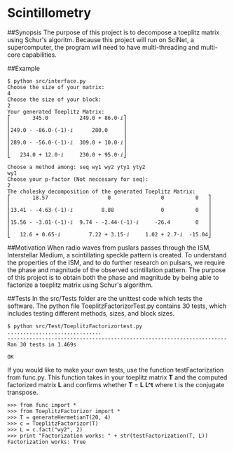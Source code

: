 # Scintillometry

##Synopsis
The purpose of this project is to decompose a toeplitz matrix using Schur's algoritm. Because this project will run on SciNet, a supercomputer, the program will need to have multi-threading and multi-core capabilities. 

##Example
```
$ python src/interface.py
Choose the size of your matrix:
4
Choose the size of your block:
2
Your generated Toeplitz Matrix:
⎡       345.0          249.0 + 86.0⋅ⅈ⎤ 
⎢                                    ⎥
⎢249.0 - -86.0⋅(-1)⋅ⅈ      280.0     ⎥
⎢                                    ⎥
⎢289.0 - -56.0⋅(-1)⋅ⅈ  309.0 + 10.0⋅ⅈ⎥
⎢                                    ⎥
⎣   234.0 + 12.0⋅ⅈ     230.0 + 95.0⋅ⅈ⎦

Choose a method among: seq wy1 wy2 yty1 yty2
wy1
Choose your p-factor (Not neccesary for seq):
2
The cholesky decomposition of the generated Toeplitz Matrix:
⎡       18.57                   0                0          0   ⎤
⎢                                                               ⎥
⎢13.41 - -4.63⋅(-1)⋅ⅈ         8.88               0          0   ⎥
⎢                                                               ⎥
⎢15.56 - -3.01⋅(-1)⋅ⅈ  9.74 - -2.44⋅(-1)⋅ⅈ     -26.4        0   ⎥
⎢                                                               ⎥
⎣   12.6 + 0.65⋅ⅈ         7.22 + 3.15⋅ⅈ     1.02 + 2.7⋅ⅈ  -15.04⎦
```
##Motivation
When radio waves from puslars passes through the ISM, Interstellar Medium, a scintillating speckle pattern is created. To understand the properties of the ISM, and to do further research on pulsars, we require the phase and magnitude of the observed scintillation pattern. The purpose of this project is to obtain both the phase and magnitude by being able to factorize a toeplitz matrix using Schur's algorithm. 

##Tests
In the src/Tests folder are the unittest code which tests the software. The python file ToeplitzFactorizorTest.py contains 30 tests, which includes testing different methods, sizes, and block sizes.
```
$ python src/Test/ToeplitzFactorizortest.py 
..............................
----------------------------------------------------------------------
Ran 30 tests in 1.469s

OK
```

If you would like to make your own tests, use the function testFactorization from func.py. This function takes in your toeplitz matrix **T** and the computed factorized matrix **L** and confirms whether **T** = **L** **L^t** where t is the conjugate transpose.
```
>>> from func import *
>>> from ToeplitzFactorizor import *
>>> T = generateHermetianT(20, 4)
>>> c = ToeplitzFactorizor(T)
>>> L = c.fact("wy2", 2)
>>> print "Factorization works: " + str(testFactorization(T, L))
Factorization works: True

```

